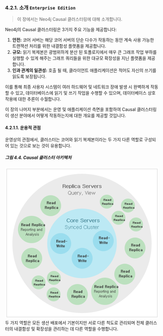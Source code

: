 ### 4.2.1. 소개 `Enterprise Edition`
> 이 장에서는 Neo4j Causal 클러스터링에 대해 소개합니다.

Neo4j의 Causal 클러스터링은 3가지 주요 기능을 제공합니다:
1. **안전:** 코어 서버는 해당 코어 서버의 단순 다수가 작동하는 동안 계속 사용 가능한 트랜잭션 처리를 위한 내결함성 플랫폼을 제공합니다.
2. **규모:** 읽기 복제본은 광범위하게 분산 된 토폴로지에서 매우 큰 그래프 작업 부하를 실행할 수 있게 해주는 그래프 쿼리들을 위한 대규모 확장성을 지닌 플랫폼을 제공합니다.
3. **인과 관계의 일관성:** 호출 될 때, 클라이언트 애플리케이션은 적어도 자신의 쓰기를 읽도록 보장됩니다.

이를 통해 최종 사용자 시스템이 여러 하드웨어 및 네트워크 장애 발생 시 완벽하게 작동할 수 있고, 데이터베이스에 읽기 및 쓰기 작업을 수행할 수 있으며, 데이터베이스 상호 작용에 대한 추론이 수월합니다.

이 장의 나머지 부분에서는 운영 및 애플리케이션 측면을 포함하여 Causal 클러스터링이 생산 분야에서 어떻게 작동하는지에 대한 개요를 제공할 것입니다.

#### 4.2.1.1. 운용적 관점
운영상의 관점에서, 클러스터는 코어와 읽기 복제본이라는 두 가지 다른 역할로 구성되어 있는 것으로 보는 것이 유용합니다.

##### 그림 4.4. Causal 클러스터 아키텍처
![Causal 클러스터 아키텍처](./4.4.causal-clustering.png)
두 가지 역할은 모든 생산 배포에서 기본이지만 서로 다른 척도로 관리되며 전체 클러스터의 내결함성 및 확장성을 관리하는 데 다른 역할을 수행합니다.
